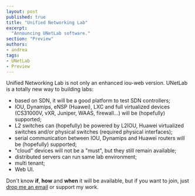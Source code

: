```yaml
---
layout: post
published: true
title: "Unified Networking Lab"
excerpt:
  "Announcing UNetLab software."
section: "Preview"
authors:
- andrea
tags:
- UNetLab
- Preview
---
```

Unified Networking Lab is not only an enhanced iou-web version. UNetLab is a totally new way to building labs:

* based on SDN, it will be a good platform to test SDN controllers;
* IOU, Dynamips, eNSP (Huawei), LXC and full virtualized devices (CS31000V, vXR, Juniper, WAAS, firewall...) will be (hopefully) supported;
* L2 switches can (hopefully) be powered by L2IOU, Huawei virtualized switches and/or physical switches (required physical interfaces);
* serial communication between IOU, Dynamips and Huawei routers will be (hopefully) supported;
* "cloud" devices will not be a "must", but they still remain available;
* distributed servers can run same lab environment;
* multi tenant;
* Web UI.

Don't know **if**, **how** and **when** it will be available, but if you want to join, just [drop me an email](/about/ "Contact Me") or support my work.
